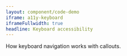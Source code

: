 ```yaml
---
layout: component/code-demo
iframe: a11y-keyboard
iframeFullwidth: true
headline: Keyboard accessibility
---
```



How keyboard navigation works with callouts.
